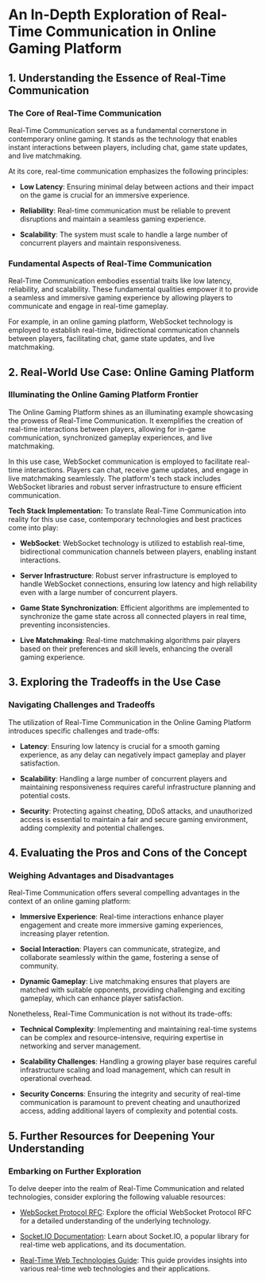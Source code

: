 # An In-Depth Exploration of Real-Time Communication in Online Gaming Platform

## 1. Understanding the Essence of Real-Time Communication

### The Core of Real-Time Communication
Real-Time Communication serves as a fundamental cornerstone in contemporary online gaming. It stands as the technology that enables instant interactions between players, including chat, game state updates, and live matchmaking.

At its core, real-time communication emphasizes the following principles:

- **Low Latency**: Ensuring minimal delay between actions and their impact on the game is crucial for an immersive experience.

- **Reliability**: Real-time communication must be reliable to prevent disruptions and maintain a seamless gaming experience.

- **Scalability**: The system must scale to handle a large number of concurrent players and maintain responsiveness.

### Fundamental Aspects of Real-Time Communication
Real-Time Communication embodies essential traits like low latency, reliability, and scalability. These fundamental qualities empower it to provide a seamless and immersive gaming experience by allowing players to communicate and engage in real-time gameplay.

For example, in an online gaming platform, WebSocket technology is employed to establish real-time, bidirectional communication channels between players, facilitating chat, game state updates, and live matchmaking.

## 2. Real-World Use Case: Online Gaming Platform

### Illuminating the Online Gaming Platform Frontier
The Online Gaming Platform shines as an illuminating example showcasing the prowess of Real-Time Communication. It exemplifies the creation of real-time interactions between players, allowing for in-game communication, synchronized gameplay experiences, and live matchmaking.

In this use case, WebSocket communication is employed to facilitate real-time interactions. Players can chat, receive game updates, and engage in live matchmaking seamlessly. The platform's tech stack includes WebSocket libraries and robust server infrastructure to ensure efficient communication.

**Tech Stack Implementation:**
To translate Real-Time Communication into reality for this use case, contemporary technologies and best practices come into play:

- **WebSocket**: WebSocket technology is utilized to establish real-time, bidirectional communication channels between players, enabling instant interactions.

- **Server Infrastructure**: Robust server infrastructure is employed to handle WebSocket connections, ensuring low latency and high reliability even with a large number of concurrent players.

- **Game State Synchronization**: Efficient algorithms are implemented to synchronize the game state across all connected players in real time, preventing inconsistencies.

- **Live Matchmaking**: Real-time matchmaking algorithms pair players based on their preferences and skill levels, enhancing the overall gaming experience.

## 3. Exploring the Tradeoffs in the Use Case

### Navigating Challenges and Tradeoffs
The utilization of Real-Time Communication in the Online Gaming Platform introduces specific challenges and trade-offs:

- **Latency**: Ensuring low latency is crucial for a smooth gaming experience, as any delay can negatively impact gameplay and player satisfaction.

- **Scalability**: Handling a large number of concurrent players and maintaining responsiveness requires careful infrastructure planning and potential costs.

- **Security**: Protecting against cheating, DDoS attacks, and unauthorized access is essential to maintain a fair and secure gaming environment, adding complexity and potential challenges.

## 4. Evaluating the Pros and Cons of the Concept

### Weighing Advantages and Disadvantages
Real-Time Communication offers several compelling advantages in the context of an online gaming platform:

- **Immersive Experience**: Real-time interactions enhance player engagement and create more immersive gaming experiences, increasing player retention.

- **Social Interaction**: Players can communicate, strategize, and collaborate seamlessly within the game, fostering a sense of community.

- **Dynamic Gameplay**: Live matchmaking ensures that players are matched with suitable opponents, providing challenging and exciting gameplay, which can enhance player satisfaction.

Nonetheless, Real-Time Communication is not without its trade-offs:

- **Technical Complexity**: Implementing and maintaining real-time systems can be complex and resource-intensive, requiring expertise in networking and server management.

- **Scalability Challenges**: Handling a growing player base requires careful infrastructure scaling and load management, which can result in operational overhead.

- **Security Concerns**: Ensuring the integrity and security of real-time communication is paramount to prevent cheating and unauthorized access, adding additional layers of complexity and potential costs.

## 5. Further Resources for Deepening Your Understanding

### Embarking on Further Exploration
To delve deeper into the realm of Real-Time Communication and related technologies, consider exploring the following valuable resources:

- [WebSocket Protocol RFC](https://tools.ietf.org/html/rfc6455): Explore the official WebSocket Protocol RFC for a detailed understanding of the underlying technology.

- [Socket.IO Documentation](https://socket.io/docs/v4): Learn about Socket.IO, a popular library for real-time web applications, and its documentation.

- [Real-Time Web Technologies Guide](https://realtimeapi.io/guide/): This guide provides insights into various real-time web technologies and their applications.
